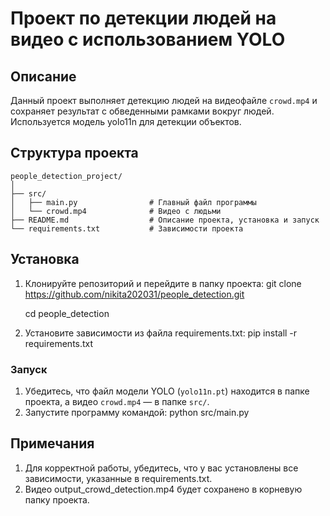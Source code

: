 # Проект по детекции людей на видео с использованием YOLO

## Описание

Данный проект выполняет детекцию людей на видеофайле `crowd.mp4` и сохраняет результат с обведенными рамками вокруг людей. Используется модель yolo11n для детекции объектов.

## Структура проекта
```
people_detection_project/
│
├── src/
│   ├── main.py                # Главный файл программы
│   └── crowd.mp4              # Видео с людьми
├── README.md                  # Описание проекта, установка и запуск
└── requirements.txt           # Зависимости проекта
```
## Установка

1. Клонируйте репозиторий и перейдите в папку проекта:
   git clone https://github.com/nikita202031/people_detection.git
   
   cd people_detection
   
3. Установите зависимости из файла requirements.txt:
  pip install -r requirements.txt
  
### Запуск

1. Убедитесь, что файл модели YOLO (`yolo11n.pt`) находится в папке проекта, а видео `crowd.mp4` — в папке `src/`.
2. Запустите программу командой:
   python src/main.py

## Примечания

1. Для корректной работы, убедитесь, что у вас установлены все зависимости, указанные в requirements.txt.
2. Видео output_crowd_detection.mp4 будет сохранено в корневую папку проекта.



   


